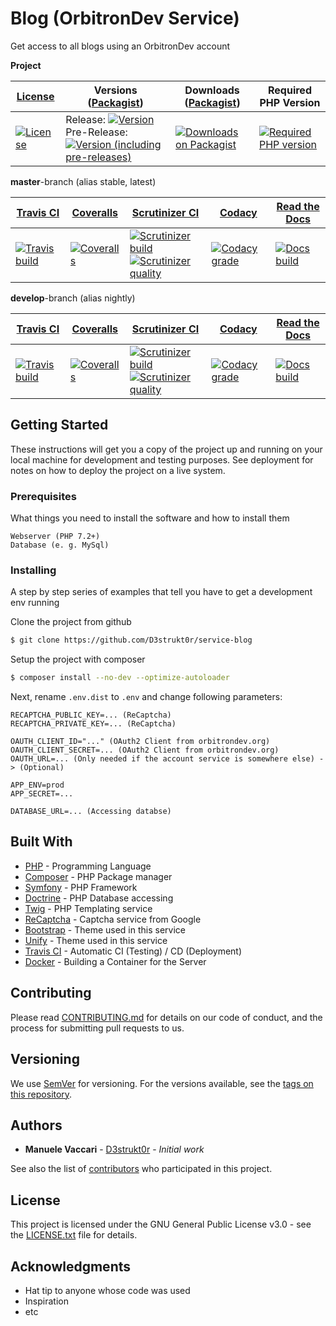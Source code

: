 # Blog (OrbitronDev Service)

Get access to all blogs using an OrbitronDev account

**Project**

| [License][license]                  | Versions ([Packagist][packagist])                                                                                                 | Downloads ([Packagist][packagist])                     | Required PHP Version                           |
|-------------------------------------|-----------------------------------------------------------------------------------------------------------------------------------|--------------------------------------------------------|------------------------------------------------|
| [![License][license-icon]][license] | Release: [![Version][release-icon]][packagist]<br>Pre-Release: [![Version (including pre-releases)][pre-release-icon]][packagist] | [![Downloads on Packagist][downloads-icon]][packagist] | [![Required PHP version][php-icon]][packagist] |

**master**-branch (alias stable, latest)

| [Travis CI][travis]                           | [Coveralls][coveralls]                           | [Scrutinizer CI][scrutinizer]                                                                                                     | [Codacy][codacy]                              | [Read the Docs][rtfd]                   |
|-----------------------------------------------|--------------------------------------------------|-----------------------------------------------------------------------------------------------------------------------------------|-----------------------------------------------|-----------------------------------------|
| [![Travis build][travis-master-icon]][travis] | [![Coveralls][coveralls-master-icon]][coveralls] | [![Scrutinizer build][scrutinizer-master-icon]][scrutinizer]<br>[![Scrutinizer quality][scrutinizer-cc-master-icon]][scrutinizer] | [![Codacy grade][codacy-master-icon]][codacy] | [![Docs build][rtfd-master-icon]][rtfd] |

**develop**-branch (alias nightly)

| [Travis CI][travis]                            | [Coveralls][coveralls]                            | [Scrutinizer CI][scrutinizer]                                                                                                       | [Codacy][codacy]                               | [Read the Docs][rtfd]                    |
|------------------------------------------------|---------------------------------------------------|-------------------------------------------------------------------------------------------------------------------------------------|------------------------------------------------|------------------------------------------|
| [![Travis build][travis-develop-icon]][travis] | [![Coveralls][coveralls-develop-icon]][coveralls] | [![Scrutinizer build][scrutinizer-develop-icon]][scrutinizer]<br>[![Scrutinizer quality][scrutinizer-cc-develop-icon]][scrutinizer] | [![Codacy grade][codacy-develop-icon]][codacy] | [![Docs build][rtfd-develop-icon]][rtfd] |

[license]: https://github.com/D3strukt0r/generation-2-blog-api/blob/master/LICENSE.txt
[packagist]: https://packagist.org/packages/d3strukt0r/generation-2-blog-api
[travis]: https://travis-ci.com/D3strukt0r/generation-2-blog-api
[coveralls]: https://coveralls.io/github/D3strukt0r/generation-2-blog-api
[scrutinizer]: https://scrutinizer-ci.com/g/D3strukt0r/generation-2-blog-api/
[rtfd]: https://readthedocs.org/projects/generation-2-blog-api/
[codacy]: https://app.codacy.com/manual/D3strukt0r/generation-2-blog-api/dashboard

[license-icon]: https://img.shields.io/github/license/D3strukt0r/generation-2-blog-api
[release-icon]: https://img.shields.io/packagist/v/d3strukt0r/generation-2-blog-api
[pre-release-icon]: https://img.shields.io/packagist/v/d3strukt0r/generation-2-blog-api?include_prereleases
[downloads-icon]: https://img.shields.io/packagist/dt/d3strukt0r/generation-2-blog-api
[php-icon]: https://img.shields.io/packagist/php-v/d3strukt0r/generation-2-blog-api
[travis-master-icon]: https://img.shields.io/travis/com/D3strukt0r/generation-2-blog-api/master
[travis-develop-icon]: https://img.shields.io/travis/com/D3strukt0r/generation-2-blog-api/develop
[coveralls-master-icon]: https://img.shields.io/coveralls/github/D3strukt0r/generation-2-blog-api/master
[coveralls-develop-icon]: https://img.shields.io/coveralls/github/D3strukt0r/generation-2-blog-api/develop
[scrutinizer-master-icon]: https://img.shields.io/scrutinizer/build/g/D3strukt0r/generation-2-blog-api/master
[scrutinizer-develop-icon]: https://img.shields.io/scrutinizer/build/g/D3strukt0r/generation-2-blog-api/develop
[scrutinizer-cc-master-icon]: https://img.shields.io/scrutinizer/quality/g/D3strukt0r/generation-2-blog-api/master
[scrutinizer-cc-develop-icon]: https://img.shields.io/scrutinizer/quality/g/D3strukt0r/generation-2-blog-api/develop
[rtfd-master-icon]: https://img.shields.io/readthedocs/generation-2-blog-api/stable
[rtfd-develop-icon]: https://img.shields.io/readthedocs/generation-2-blog-api/latest
[codacy-master-icon]: https://img.shields.io/codacy/grade/4b22c05ae79948ebb0757b29e45ad227/master
[codacy-develop-icon]: https://img.shields.io/codacy/grade/4b22c05ae79948ebb0757b29e45ad227/develop

## Getting Started

These instructions will get you a copy of the project up and running on your local machine for development and testing
purposes. See deployment for notes on how to deploy the project on a live system.

### Prerequisites

What things you need to install the software and how to install them

```
Webserver (PHP 7.2+)
Database (e. g. MySql)
```

### Installing

A step by step series of examples that tell you have to get a development env running

Clone the project from github

```bash
$ git clone https://github.com/D3strukt0r/service-blog
```

Setup the project with composer

```bash
$ composer install --no-dev --optimize-autoloader
```

Next, rename `.env.dist` to `.env` and change following parameters:

```
RECAPTCHA_PUBLIC_KEY=... (ReCaptcha)
RECAPTCHA_PRIVATE_KEY=... (ReCaptcha)

OAUTH_CLIENT_ID="..." (OAuth2 Client from orbitrondev.org)
OAUTH_CLIENT_SECRET=... (OAuth2 Client from orbitrondev.org)
OAUTH_URL=... (Only needed if the account service is somewhere else) -> (Optional)

APP_ENV=prod
APP_SECRET=...

DATABASE_URL=... (Accessing databse)
```

## Built With

* [PHP](https://www.php.net) - Programming Language
* [Composer](https://getcomposer.org) - PHP Package manager
* [Symfony](https://symfony.com) - PHP Framework
* [Doctrine](https://www.doctrine-project.org) - PHP Database accessing
* [Twig](https://twig.symfony.com) - PHP Templating service
* [ReCaptcha](https://www.google.com/recaptcha) - Captcha service from Google
* [Bootstrap](https://getbootstrap.com) - Theme used in this service
* [Unify](https://wrapbootstrap.com/theme/unify-responsive-website-template-WB0412697) - Theme used in this service
* [Travis CI](https://travis-ci.com) - Automatic CI (Testing) / CD (Deployment)
* [Docker](https://www.docker.com) - Building a Container for the Server

## Contributing

Please read [CONTRIBUTING.md](CONTRIBUTING.md) for details on our code of conduct, and the process for submitting pull
requests to us.

## Versioning

We use [SemVer](http://semver.org/) for versioning. For the versions available, see the
[tags on this repository](https://github.com/D3strukt0r/generation-2-blog-api/tags). 

## Authors

* **Manuele Vaccari** - [D3strukt0r](https://github.com/D3strukt0r) - *Initial work*

See also the list of [contributors](https://github.com/D3strukt0r/generation-2-blog-api/contributors) who
participated in this project.

## License

This project is licensed under the GNU General Public License v3.0 - see the [LICENSE.txt](LICENSE.txt) file for
details.

## Acknowledgments

* Hat tip to anyone whose code was used
* Inspiration
* etc
